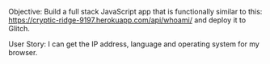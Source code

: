 Objective: Build a full stack JavaScript app that is functionally similar to this: https://cryptic-ridge-9197.herokuapp.com/api/whoami/ and deploy it to Glitch.

User Story: I can get the IP address, language and operating system for my browser.